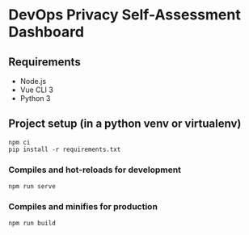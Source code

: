 # DevOps Privacy Self-Assessment Dashboard

## Requirements

- Node.js 
- Vue CLI 3
- Python 3

## Project setup (in a python venv or virtualenv)
```
npm ci
pip install -r requirements.txt
```

### Compiles and hot-reloads for development
```
npm run serve
```

### Compiles and minifies for production
```
npm run build
```
